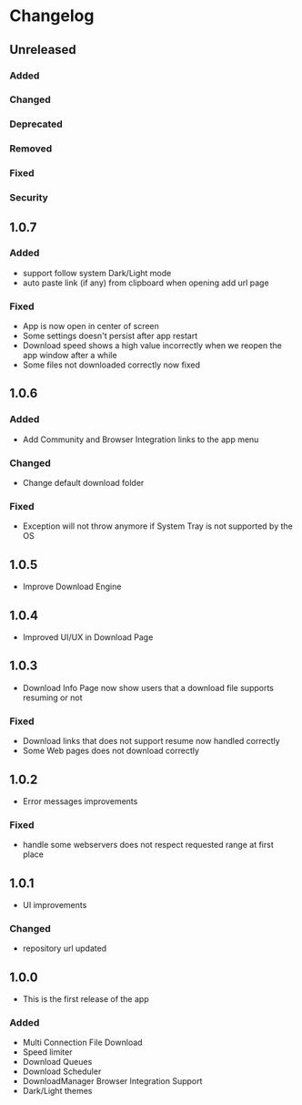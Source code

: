 # Changelog

## Unreleased

### Added

### Changed

### Deprecated

### Removed

### Fixed

### Security

## 1.0.7

### Added

- support follow system Dark/Light mode
- auto paste link (if any) from clipboard when opening add url page

### Fixed

- App is now open in center of screen
- Some settings doesn't persist after app restart
- Download speed shows a high value incorrectly when we reopen the app window after a while
- Some files not downloaded correctly now fixed

## 1.0.6

### Added

- Add Community and Browser Integration links to the app menu

### Changed

- Change default download folder

### Fixed

- Exception will not throw anymore if System Tray is not supported by the OS

## 1.0.5

- Improve Download Engine

## 1.0.4

- Improved UI/UX in Download Page

## 1.0.3

- Download Info Page now show users that a download file supports resuming or not

### Fixed

- Download links that does not support resume now handled correctly
- Some Web pages does not download correctly

## 1.0.2

- Error messages improvements

### Fixed

- handle some webservers does not respect requested range at first place

## 1.0.1

- UI improvements

### Changed

- repository url updated

## 1.0.0

- This is the first release of the app

### Added

- Multi Connection File Download
- Speed limiter
- Download Queues
- Download Scheduler
- DownloadManager Browser Integration Support
- Dark/Light themes
